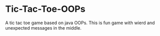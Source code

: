 # Tic-Tac-Toe-OOPs
A tic tac toe game based on java OOPs.
This is fun game with wierd and unexpected messages in the middle.

